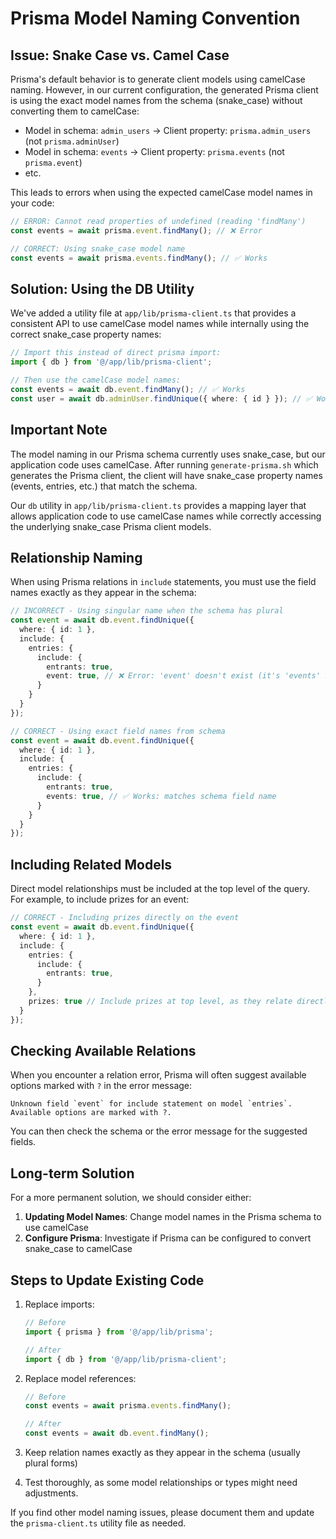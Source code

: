 # Prisma Model Naming Convention

## Issue: Snake Case vs. Camel Case

Prisma's default behavior is to generate client models using camelCase naming. However, in our current configuration, the generated Prisma client is using the exact model names from the schema (snake_case) without converting them to camelCase:

- Model in schema: `admin_users` -> Client property: `prisma.admin_users` (not `prisma.adminUser`)
- Model in schema: `events` -> Client property: `prisma.events` (not `prisma.event`)
- etc.

This leads to errors when using the expected camelCase model names in your code:

```typescript
// ERROR: Cannot read properties of undefined (reading 'findMany')
const events = await prisma.event.findMany(); // ❌ Error

// CORRECT: Using snake_case model name
const events = await prisma.events.findMany(); // ✅ Works
```

## Solution: Using the DB Utility

We've added a utility file at `app/lib/prisma-client.ts` that provides a consistent API to use camelCase model names while internally using the correct snake_case property names:

```typescript
// Import this instead of direct prisma import:
import { db } from '@/app/lib/prisma-client';

// Then use the camelCase model names:
const events = await db.event.findMany(); // ✅ Works
const user = await db.adminUser.findUnique({ where: { id } }); // ✅ Works
```

## Important Note

The model naming in our Prisma schema currently uses snake_case, but our application code uses camelCase. After running `generate-prisma.sh` which generates the Prisma client, the client will have snake_case property names (events, entries, etc.) that match the schema.

Our `db` utility in `app/lib/prisma-client.ts` provides a mapping layer that allows application code to use camelCase names while correctly accessing the underlying snake_case Prisma client models.

## Relationship Naming

When using Prisma relations in `include` statements, you must use the field names exactly as they appear in the schema:

```typescript
// INCORRECT - Using singular name when the schema has plural
const event = await db.event.findUnique({
  where: { id: 1 },
  include: {
    entries: {
      include: {
        entrants: true,
        event: true, // ❌ Error: 'event' doesn't exist (it's 'events' in the schema)
      }
    }
  }
});

// CORRECT - Using exact field names from schema
const event = await db.event.findUnique({
  where: { id: 1 },
  include: {
    entries: {
      include: {
        entrants: true,
        events: true, // ✅ Works: matches schema field name
      }
    }
  }
});
```

## Including Related Models

Direct model relationships must be included at the top level of the query. For example, to include prizes for an event:

```typescript
// CORRECT - Including prizes directly on the event
const event = await db.event.findUnique({
  where: { id: 1 },
  include: {
    entries: {
      include: {
        entrants: true,
      }
    },
    prizes: true // Include prizes at top level, as they relate directly to event
  }
});
```

## Checking Available Relations

When you encounter a relation error, Prisma will often suggest available options marked with `?` in the error message:

```
Unknown field `event` for include statement on model `entries`. Available options are marked with ?.
```

You can then check the schema or the error message for the suggested fields.

## Long-term Solution

For a more permanent solution, we should consider either:

1. **Updating Model Names**: Change model names in the Prisma schema to use camelCase
2. **Configure Prisma**: Investigate if Prisma can be configured to convert snake_case to camelCase

## Steps to Update Existing Code

1. Replace imports:
   ```typescript
   // Before
   import { prisma } from '@/app/lib/prisma';
   
   // After
   import { db } from '@/app/lib/prisma-client';
   ```

2. Replace model references:
   ```typescript
   // Before
   const events = await prisma.events.findMany();
   
   // After
   const events = await db.event.findMany();
   ```

3. Keep relation names exactly as they appear in the schema (usually plural forms)

4. Test thoroughly, as some model relationships or types might need adjustments.

If you find other model naming issues, please document them and update the `prisma-client.ts` utility file as needed. 